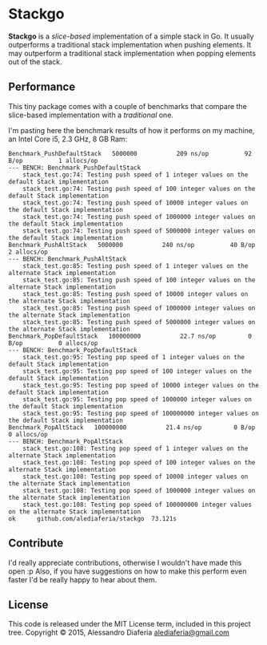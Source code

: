 # Stackgo

**Stackgo** is a *slice-based* implementation of a simple stack in Go.
It usually outperforms a traditional stack implementation when pushing elements.
It may outperform a traditional stack implementation when popping elements out
of the stack.

## Performance

This tiny package comes with a couple of benchmarks that compare the slice-based
implementation with a *traditional* one.

I'm pasting here the benchmark results of how it performs on my machine, an Intel Core i5,
2.3 GHz, 8 GB Ram:
```
Benchmark_PushDefaultStack	 5000000	       209 ns/op	      92 B/op	       1 allocs/op
--- BENCH: Benchmark_PushDefaultStack
	stack_test.go:74: Testing push speed of 1 integer values on the default Stack implementation
	stack_test.go:74: Testing push speed of 100 integer values on the default Stack implementation
	stack_test.go:74: Testing push speed of 10000 integer values on the default Stack implementation
	stack_test.go:74: Testing push speed of 1000000 integer values on the default Stack implementation
	stack_test.go:74: Testing push speed of 5000000 integer values on the default Stack implementation
Benchmark_PushAltStack	 5000000	       240 ns/op	      40 B/op	       2 allocs/op
--- BENCH: Benchmark_PushAltStack
	stack_test.go:85: Testing push speed of 1 integer values on the alternate Stack implementation
	stack_test.go:85: Testing push speed of 100 integer values on the alternate Stack implementation
	stack_test.go:85: Testing push speed of 10000 integer values on the alternate Stack implementation
	stack_test.go:85: Testing push speed of 1000000 integer values on the alternate Stack implementation
	stack_test.go:85: Testing push speed of 5000000 integer values on the alternate Stack implementation
Benchmark_PopDefaultStack	100000000	        22.7 ns/op	       0 B/op	       0 allocs/op
--- BENCH: Benchmark_PopDefaultStack
	stack_test.go:95: Testing pop speed of 1 integer values on the default Stack implementation
	stack_test.go:95: Testing pop speed of 100 integer values on the default Stack implementation
	stack_test.go:95: Testing pop speed of 10000 integer values on the default Stack implementation
	stack_test.go:95: Testing pop speed of 1000000 integer values on the default Stack implementation
	stack_test.go:95: Testing pop speed of 100000000 integer values on the default Stack implementation
Benchmark_PopAltStack	100000000	        21.4 ns/op	       0 B/op	       0 allocs/op
--- BENCH: Benchmark_PopAltStack
	stack_test.go:108: Testing pop speed of 1 integer values on the alternate Stack implementation
	stack_test.go:108: Testing pop speed of 100 integer values on the alternate Stack implementation
	stack_test.go:108: Testing pop speed of 10000 integer values on the alternate Stack implementation
	stack_test.go:108: Testing pop speed of 1000000 integer values on the alternate Stack implementation
	stack_test.go:108: Testing pop speed of 100000000 integer values on the alternate Stack implementation
ok  	github.com/alediaferia/stackgo	73.121s
```

## Contribute
I'd really appreciate contributions, otherwise I wouldn't have made this open :p
Also, if you have suggestions on how to make this perform even faster I'd be really happy to hear about them.

## License
This code is released under the MIT License term, included in this project tree.
Copyright © 2015, Alessandro Diaferia <alediaferia@gmail.com>
